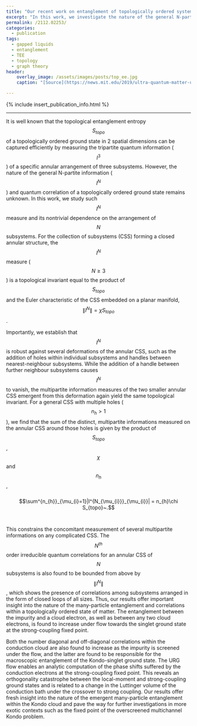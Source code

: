```yaml
---
title: "Our recent work on entanglement of topologically ordered systems has been published in Phys. Rev. A"
excerpt: "In this work, we investigate the nature of the general N-partite information and quantum correlation of a topologically ordered ground state."
permalink: /2112.02253/
categories:
  - publication
tags:
  - gapped liquids
  - entanglement
  - TEE
  - topology
  - graph theory
header:
    overlay_image: /assets/images/posts/top_ee.jpg
    caption: "[Source](https://news.mit.edu/2019/ultra-quantum-matter-uqm-research-given-8m-boost-0529)"

---
```


{% include insert_publication_info.html %}

---

It is well known that the topological entanglement entropy $$S_{topo}$$ of a topologically ordered ground state in 2 spatial dimensions can be captured efficiently by measuring the tripartite quantum information ($$I^{3}$$) of a specific annular arrangement of three subsystems. However, the nature of the general N-partite information ($$I^{N}$$) and quantum correlation of a topologically ordered ground state remains unknown. In this work, we study such $$I^N$$ measure and its nontrivial dependence on the arrangement of $$N$$ subsystems. For the collection of subsystems (CSS) forming a closed annular structure, the $$I^{N}$$ measure ($$N\geq 3$$) is a topological invariant equal to the product of $$S_{topo}$$ and the Euler characteristic of the CSS embedded on a planar manifold, $$\|I^{N}\|=\chi S_{topo}$$. 

Importantly, we establish that $$I^{N}$$ is robust against several deformations of the annular CSS, such as the addition of holes within individual subsystems and handles between nearest-neighbour subsystems.
While the addition of a handle between further neighbour subsystems causes $$I^{N}$$ to vanish, the multipartite information measures of the two smaller annular CSS emergent from this deformation again yield the same topological invariant. For a general CSS with multiple holes ($$n_{h}>1$$), we find that the sum of the distinct,  multipartite informations measured on the annular CSS around those holes is given by the product of $$S_{topo}$$, $$\chi$$ and $$n_{h}$$, 
<br><br>
$$\sum^{n_{h}}_{\mu_{i}=1}|I^{N_{\mu_{i}}}_{\mu_{i}}| = n_{h}\chi S_{topo}~.$$
<br><br>
This constrains the concomitant measurement of several multipartite informations on any complicated CSS. The $$N^{th}$$ order irreducible quantum correlations for an annular CSS of $$N$$ subsystems is also found to be bounded from above by $$\|I^{N}\|$$, which shows the presence of correlations among subsystems arranged in the form of closed loops of all sizes. Thus, our results offer important insight into the nature of the many-particle entanglement and correlations within a topologically ordered state of matter.
The entanglement between the impurity and a cloud electron, as well as between any two cloud electrons, is found to increase under flow towards the singlet ground state at the strong-coupling fixed point. 

Both the number diagonal and off-diagonal correlations within the conduction cloud are also found to increase as the impurity is screened under the flow, and the latter are found to be responsible for the macroscopic entanglement of the Kondo-singlet ground state. The URG flow enables an analytic computation of the phase shifts suffered by the conduction electrons at the strong-coupling fixed point. This reveals an orthogonality catastrophe between the local-moment and strong-coupling ground states and is related to a change in the Luttinger volume of the conduction bath under the crossover to strong coupling. Our results offer fresh insight into the nature of the emergent many-particle entanglement within the Kondo cloud and pave the way for further investigations in more exotic contexts such as the fixed point of the overscreened multichannel Kondo problem.
